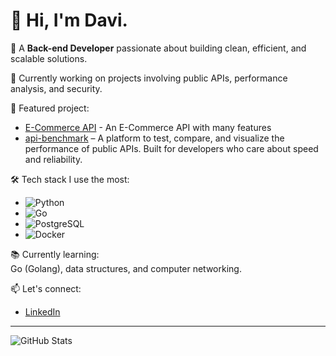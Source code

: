 # 👋 Hi, I'm Davi.

🎯 A **Back-end Developer** passionate about building clean, efficient, and scalable solutions.

💼 Currently working on projects involving public APIs, performance analysis, and security.

🚀 Featured project:
- [E-Commerce API](https://github.com/daviolvr/E-Commerce-API) - An E-Commerce API with many features
- [api-benchmark](https://github.com/daviolvr/api-benchmark) – A platform to test, compare, and visualize the performance of public APIs. Built for developers who care about speed and reliability.

🛠️ Tech stack I use the most:
- ![Python](https://img.shields.io/badge/Python-3776AB?style=flat&logo=python&logoColor=white)
- ![Go](https://img.shields.io/badge/Go-00ADD8?style=flat&logo=go&logoColor=white)
- ![PostgreSQL](https://img.shields.io/badge/PostgreSQL-336791?style=flat&logo=postgresql&logoColor=white)
- ![Docker](https://img.shields.io/badge/Docker-2496ED?style=flat&logo=docker&logoColor=white)

📚 Currently learning:  
Go (Golang), data structures, and computer networking.

📫 Let's connect:
- [LinkedIn](https://www.linkedin.com/in/davi-de-oliveira-alves-5b4a56324/)

---

![GitHub Stats](https://github-readme-stats.vercel.app/api?username=daviolvr&show_icons=true&theme=radical&cache_seconds=1800&random=123)


